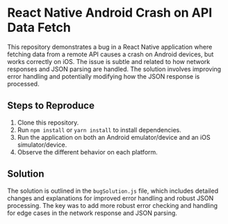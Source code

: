 # React Native Android Crash on API Data Fetch

This repository demonstrates a bug in a React Native application where fetching data from a remote API causes a crash on Android devices, but works correctly on iOS.  The issue is subtle and related to how network responses and JSON parsing are handled.  The solution involves improving error handling and potentially modifying how the JSON response is processed.

## Steps to Reproduce

1. Clone this repository.
2. Run `npm install` or `yarn install` to install dependencies.
3. Run the application on both an Android emulator/device and an iOS simulator/device.
4. Observe the different behavior on each platform. 

## Solution

The solution is outlined in the `bugSolution.js` file, which includes detailed changes and explanations for improved error handling and robust JSON processing.  The key was to add more robust error checking and handling for edge cases in the network response and JSON parsing.